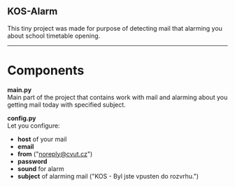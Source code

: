 ## KOS-Alarm
This tiny project was made for purpose of detecting mail that alarming you about school timetable opening.

---

# Components
**main.py**\
Main part of the project that contains work with mail and alarming about you getting mail today with specified subject.

**config.py**\
Let you configure:
  * **host** of your mail
  * **email**
  * **from** ("noreply@cvut.cz")
  * **password**
  * **sound** for alarm 
  * **subject** of alarming mail ("KOS - Byl jste vpusten do rozvrhu.")
